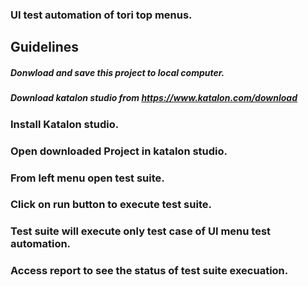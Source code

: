 ### UI test automation of tori top menus.

## Guidelines

##### Donwload and save this project to local computer.
##### Download katalon studio from https://www.katalon.com/download
### Install Katalon studio.
### Open downloaded Project in katalon studio.
### From left menu open test suite.
### Click on run button to execute test suite.
### Test suite will execute only test case of UI menu test automation.
### Access report to see the status of test suite execuation.

